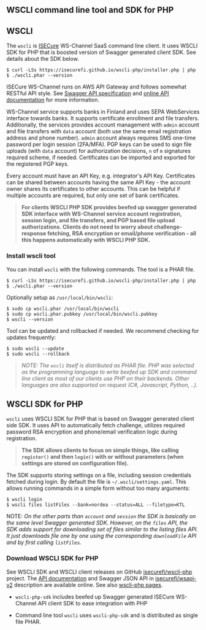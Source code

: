 ## WSCLI command line tool and SDK for PHP

## WSCLI

The `wscli` is [ISECure](https://www.isecure.fi) WS-Channel SaaS
command line client. It uses WSCLI SDK for PHP that is boosted version
of Swagger generated client SDK. See details about the SDK below.

```shell
$ curl -LSs https://isecurefi.github.io/wscli-php/installer.php | php
$ ./wscli.phar --version
```

ISECure WS-Channel runs on AWS API Gateway and follows somewhat
RESTful API style. See
[Swagger API specification](https://github.com/isecurefi/wsapi-v2)
and [online API documentation](https://isecure.fi/wsapi_v2/index.html)
for more information.

WS-Channel service supports banks in Finland and uses SEPA WebServices
interface towards banks. It supports certificate enrollment and file
transfers. Additionally, the services provides account management with
`admin` account and file transfers with `data` account (both use the
same email registration address and phone number). `admin` account
always requires SMS one-time password per login session (2FA/MFA). PGP
keys can be used to sign file uploads (with `data` account) for
authorization decisions, `n` of `m` signatures required scheme, if
needed. Certificates can be imported and exported for the registered
PGP keys.

Every account must have an API Key, e.g. integrator's API
Key. Certificates can be shared between accounts having the same API
Key - the account owner shares its certificates to other
accounts. This can be helpful if multiple accounts are required, but
only one set of bank certificates.

> **For clients WSCLI PHP SDK provides beefed up swagger generated SDK
> interface with WS-Channel service account registration, session
> login, and file transfers, and PGP based file upload
> authorizations. Clients do not need to worry about
> challenge-response fetching, RSA encryption or email/phone
> verification - all this happens automatically with WSCLI PHP SDK.**

### Install wscli tool

You can install `wscli` with the following commands. The tool is a
PHAR file.

```shell
$ curl -LSs https://isecurefi.github.io/wscli-php/installer.php | php
$ ./wscli.phar --version
```

Optionally setup as `/usr/local/bin/wscli`:

```shell
$ sudo cp wscli.phar /usr/local/bin/wscli
$ sudo cp wscli.phar.pubkey /usr/local/bin/wscli.pubkey
$ wscli --version
```

Tool can be updated and rollbacked if needed. We recommend checking
for updates frequently:

```
$ sudo wscli --update
$ sudo wscli --rollback
```

> *NOTE: The `wscli` itself is distributed as PHAR file. PHP was
> selected as the programming language to write beefed up SDK and
> command line client as most of our clients use PHP on their
> backends. Other languages are also supported on request (C#,
> Javascript, Python, ..).*

## WSCLI SDK for PHP

`wscli` uses WSCLI SDK for PHP that is based on Swagger generated
client side SDK. It uses API to automatically fetch challenge,
utilizes required password RSA encryption and phone/email verification
logic during registration.

> **The SDK allows clients to focus on simple things, like calling
> `register()` and then `login()` with or without parameters (when
> settings are stored on configuration file).**

The SDK supports storing settings on a file, including session
credentials fetched during login. By default the file is
`~/.wscli/settings.yaml`. This allows running commands in a simple
form without too many arguments:

```
$ wscli login
$ wscli files listFiles --bank=nordea --status=ALL --filetype=KTL
```

NOTE: *On the other parts than `account` and `session` the SDK is basically
on the same level Swagger generated SDK. However, on the `files` API,
the SDK adds support for downloading set of files similar to the
listing files API. It just downloads file one by one using the
corresponding `downloadFile` API and by first calling `listFiles`.*

### Download WSCLI SDK for PHP

See WSCLI SDK and WSCLI client releases on GitHub
[isecurefi/wscli-php](https://github.com/isecurefi/wscli-php) project.
The [API documentation](https://isecure.fi/wsapi_v2/index.html) and
Swagger JSON API in
[isecurefi/wsapi-v2](https://github.com/isecurefi/wsapi-v2)
description are available online. See also
[wscli-php pages](https://isecurefi.github.io/wscli-php/).

- `wscli-php-sdk` includes beefed up Swagger generated ISECure
WS-Channel API client SDK to ease integration with PHP

- Command line tool `wscli` uses `wscli-php-sdk` and is distributed as
single file PHAR.

